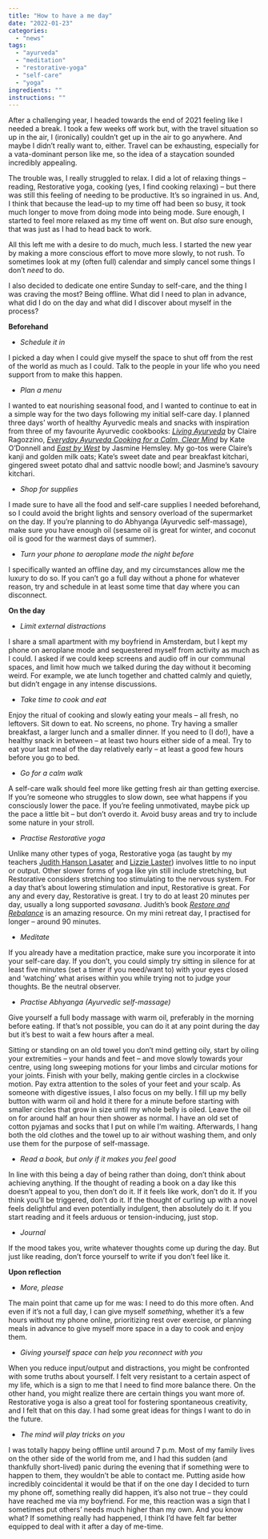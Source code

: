 ```yaml
---
title: "How to have a me day"
date: "2022-01-23"
categories: 
  - "news"
tags: 
  - "ayurveda"
  - "meditation"
  - "restorative-yoga"
  - "self-care"
  - "yoga"
ingredients: ""
instructions: ""
---
```


After a challenging year, I headed towards the end of 2021 feeling like I needed a break. I took a few weeks off work but, with the travel situation so up in the air, I (ironically) couldn’t get up in the air to go anywhere. And maybe I didn’t really want to, either. Travel can be exhausting, especially for a vata-dominant person like me, so the idea of a staycation sounded incredibly appealing.

The trouble was, I really struggled to relax. I did a lot of relaxing things – reading, Restorative yoga, cooking (yes, I find cooking relaxing) – but there was still this feeling of needing to be productive. It’s so ingrained in us. And, I think that because the lead-up to my time off had been so busy, it took much longer to move from doing mode into being mode. Sure enough, I started to feel more relaxed as my time off went on. But _also_ sure enough, that was just as I had to head back to work.

All this left me with a desire to do much, much less. I started the new year by making a more conscious effort to move more slowly, to not rush. To sometimes look at my (often full) calendar and simply cancel some things I don’t _need_ to do.

I also decided to dedicate one entire Sunday to self-care, and the thing I was craving the most? Being offline. What did I need to plan in advance, what did I do on the day and what did I discover about myself in the process?

**Beforehand**

- _Schedule it in_

I picked a day when I could give myself the space to shut off from the rest of the world as much as I could. Talk to the people in your life who you need support from to make this happen.

- _Plan a menu_

I wanted to eat nourishing seasonal food, and I wanted to continue to eat in a simple way for the two days following my initial self-care day. I planned three days’ worth of healthy Ayurvedic meals and snacks with inspiration from three of my favourite Ayurvedic cookbooks: _[Living Ayurveda](https://vidyaliving.com/book/)_ by Claire Ragozzino, _[Everyday Ayurveda Cooking for a Calm, Clear Mind](https://www.kateodonnell.yoga/blog/2018/4/6/book-release-everyday-ayurveda-cooking-for-a-calm-clear-mind)_ by Kate O’Donnell and _[East by West](https://www.jasminehemsley.com/east-by-west)_ by Jasmine Hemsley. My go-tos were Claire’s kanji and golden milk oats; Kate’s sweet date and pear breakfast kitchari, gingered sweet potato dhal and sattvic noodle bowl; and Jasmine’s savoury kitchari.

- _Shop for supplies_

I made sure to have all the food and self-care supplies I needed beforehand, so I could avoid the bright lights and sensory overload of the supermarket on the day. If you’re planning to do Abhyanga (Ayurvedic self-massage), make sure you have enough oil (sesame oil is great for winter, and coconut oil is good for the warmest days of summer).

- _Turn your phone to aeroplane mode the night before_

I specifically wanted an offline day, and my circumstances allow me the luxury to do so. If you can’t go a full day without a phone for whatever reason, try and schedule in at least some time that day where you can disconnect.

**On the day**

- _Limit external distractions_

I share a small apartment with my boyfriend in Amsterdam, but I kept my phone on aeroplane mode and sequestered myself from activity as much as I could. I asked if we could keep screens and audio off in our communal spaces, and limit how much we talked during the day without it becoming weird. For example, we ate lunch together and chatted calmly and quietly, but didn’t engage in any intense discussions.

- _Take time to cook and eat_

Enjoy the ritual of cooking and slowly eating your meals – all fresh, no leftovers. Sit down to eat. No screens, no phone. Try having a smaller breakfast, a larger lunch and a smaller dinner. If you need to (I do!), have a healthy snack in between – at least two hours either side of a meal. Try to eat your last meal of the day relatively early – at least a good few hours before you go to bed.

- ­_Go for a calm walk_

A self-care walk should feel more like getting fresh air than getting exercise. If you’re someone who struggles to slow down, see what happens if you consciously lower the pace. If you’re feeling unmotivated, maybe pick up the pace a little bit – but don’t overdo it. Avoid busy areas and try to include some nature in your stroll.

- _Practise Restorative yoga_

Unlike many other types of yoga, Restorative yoga (as taught by my teachers [Judith Hanson Lasater](https://www.judithhansonlasater.com/) and [Lizzie Laster](https://www.lizzielasater.com/)) involves little to no input or output. Other slower forms of yoga like yin still include stretching, but Restorative considers stretching too stimulating to the nervous system. For a day that’s about lowering stimulation and input, Restorative is great. For any and every day, Restorative is great. I try to do at least 20 minutes per day, usually a long supported _savasana_. Judith’s book _[Restore and Rebalance](https://www.amazon.com/Judith-Hanson-Lasater/e/B00J56ZLYK/ref=as_li_ss_tl?ref=sr_ntt_srch_lnk_1&qid=1603464868&sr=8-1&linkCode=sl2&tag=judilasa-20&linkId=c17b0330c38ae8bfae89ef39c176f8d0&language=en_US)_ is an amazing resource. On my mini retreat day, I practised for longer – around 90 minutes.

- _Meditate_

If you already have a meditation practice, make sure you incorporate it into your self-care day. If you don’t, you could simply try sitting in silence for at least five minutes (set a timer if you need/want to) with your eyes closed and ‘watching’ what arises within you while trying not to judge your thoughts. Be the neutral observer.

- _Practise Abhyanga (Ayurvedic self-massage)_

Give yourself a full body massage with warm oil, preferably in the morning before eating. If that’s not possible, you can do it at any point during the day but it’s best to wait a few hours after a meal.

Sitting or standing on an old towel you don’t mind getting oily, start by oiling your extremities – your hands and feet – and move slowly towards your centre, using long sweeping motions for your limbs and circular motions for your joints. Finish with your belly, making gentle circles in a clockwise motion. Pay extra attention to the soles of your feet and your scalp. As someone with digestive issues, I also focus on my belly. I fill up my belly button with warm oil and hold it there for a minute before starting with smaller circles that grow in size until my whole belly is oiled. Leave the oil on for around half an hour then shower as normal. I have an old set of cotton pyjamas and socks that I put on while I’m waiting. Afterwards, I hang both the old clothes and the towel up to air without washing them, and only use them for the purpose of self-massage.

- _Read a book, but only if it makes you feel good_

In line with this being a day of being rather than doing, don’t think about achieving anything. If the thought of reading a book on a day like this doesn’t appeal to you, then don’t do it. If it feels like work, don’t do it. If you think you’ll be triggered, don’t do it. If the thought of curling up with a novel feels delightful and even potentially indulgent, then absolutely do it. If you start reading and it feels arduous or tension-inducing, just stop.

- _Journal_

If the mood takes you, write whatever thoughts come up during the day. But just like reading, don’t force yourself to write if you don’t feel like it.

**Upon reflection**

- _More, please_

The main point that came up for me was: I need to do this more often. And even if it’s not a full day, I can give myself _something_, whether it’s a few hours without my phone online, prioritizing rest over exercise, or planning meals in advance to give myself more space in a day to cook and enjoy them.

- _Giving yourself space can help you reconnect with you_

When you reduce input/output and distractions, you might be confronted with some truths about yourself. I felt very resistant to a certain aspect of my life, which is a sign to me that I need to find more balance there. On the other hand, you might realize there are certain things you want more of. Restorative yoga is also a great tool for fostering spontaneous creativity, and I felt that on this day. I had some great ideas for things I want to do in the future.

- _The mind will play tricks on you_

I was totally happy being offline until around 7 p.m. Most of my family lives on the other side of the world from me, and I had this sudden (and thankfully short-lived) panic during the evening that if something were to happen to them, they wouldn’t be able to contact me. Putting aside how incredibly coincidental it would be that if on the one day I decided to turn my phone off, something really did happen, it’s also not true – they could have reached me via my boyfriend. For me, this reaction was a sign that I sometimes put others’ needs much higher than my own. And you know what? If something really had happened, I think I’d have felt far better equipped to deal with it after a day of me-time.
